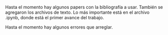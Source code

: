 Hasta el momento hay algunos papers con la bibliografía a usar. También se agregaron los archivos de texto. 
Lo más importante está en el archivo .ipynb, donde está el primer avance del trabajo.

Hasta el momento hay algunos errores que arreglar. 
